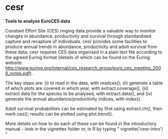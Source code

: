 # cesr

__Tools to analyse EuroCES data__

Constant Effort Site (CES) ringing data provide a valuable way to monitor changes in abundance, productivity and survival through standardised capture and recapture of individuals.  cesr provides some facilities to produce annual trends in abundance, productivity and adult survival from these data.  cesr requires CES data organised in a plain text file according to the agreed Euring format (details of which can be found on the Euring website: http://www.euring.org/internal/ces_research_group/euro_ces_meeting_2008_notes.pdf).  

The key steps are:
(i) to read in the data, with readces(); 
(ii) generate a table of which plots are covered in which year, with extract.coverage();
(iii) extract data for the species to be analysed, with extract.data(), and 
(iv) generate the annual abundance/productivity indices, with index(). 

Adult survival probabilities can be estimated by first using extract.ch(), then mark.ces(); results can be plotted using plot.trend().

More details on how to do each of these can be found in the introductory manual - look in the vignettes folder or, in R by typing " vignette('cesr-intro') "
